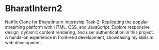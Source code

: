 # BharatIntern2
Netflix Clone for BharatIntern Internship Task-2: Replicating the popular streaming platform with HTML, CSS, and JavaScript. Explore responsive design, dynamic content rendering, and user authentication in this project. A hands-on experience in front-end development, showcasing my skills in web development.
